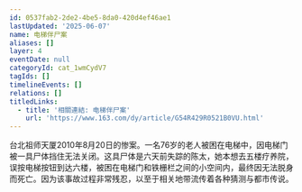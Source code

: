 ```yaml
---
id: 0537fab2-2de2-4be5-8da0-420d4ef46ae1
lastUpdated: '2025-06-07'
name: 电梯伴尸案
aliases: []
layer: 4
eventDate: null
categoryId: cat_1wmCydV7
tagIds: []
timelineEvents: []
relations: []
titledLinks:
  - title: '相關連結: 电梯伴尸案'
    url: 'https://www.163.com/dy/article/G54R429R0521B0VU.html'
---
```

台北祖师天厦2010年8月20日的惨案。一名76岁的老人被困在电梯中，因电梯门被一具尸体挡住无法关闭。这具尸体是六天前失踪的陈太，她本想去五楼疗养院，误按电梯按钮到达六楼，被困在电梯门和铁栅栏之间的小空间内，最终因无法脱身而死亡。因为该事故过程非常残忍，以至于相关地带流传着各种猜测与都市传说。
